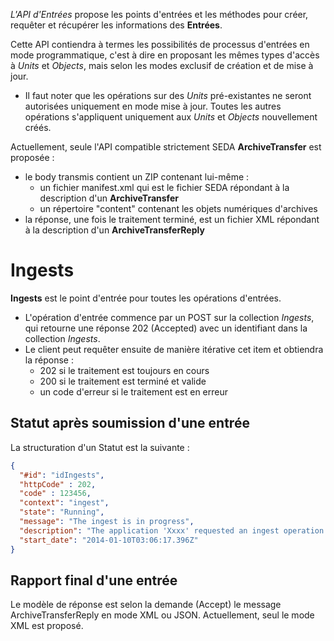 
*L'API d'Entrées* propose les points d'entrées et les méthodes pour créer, requêter et récupérer les informations des **Entrées**.

Cette API contiendra à termes les possibilités de processus d'entrées en mode programmatique, c'est à dire en proposant les mêmes types d'accès à *Units* et *Objects*, mais selon les modes exclusif de création et de mise à jour.

- Il faut noter que les opérations sur des *Units* pré-existantes ne seront autorisées uniquement en mode mise à jour. Toutes les autres opérations s'appliquent uniquement aux *Units* et *Objects* nouvellement créés.

Actuellement, seule l'API compatible strictement SEDA **ArchiveTransfer** est proposée :
- le body transmis contient un ZIP contenant lui-même :
  - un fichier manifest.xml qui est le fichier SEDA répondant à la description d'un **ArchiveTransfer**
  - un répertoire "content" contenant les objets numériques d'archives
- la réponse, une fois le traitement terminé, est un fichier XML répondant à la description d'un **ArchiveTransferReply** 

# Ingests

**Ingests** est le point d'entrée pour toutes les opérations d'entrées.

- L'opération d'entrée commence par un POST sur la collection *Ingests*, qui retourne une réponse 202 (Accepted) avec un identifiant dans la collection *Ingests*.
- Le client peut requêter ensuite de manière itérative cet item et obtiendra la réponse :
  - 202 si le traitement est toujours en cours
  - 200 si le traitement est terminé et valide
  - un code d'erreur si le traitement est en erreur

## Statut après soumission d'une entrée

La structuration d'un Statut est la suivante :
```json
{
  "#id": "idIngests",
  "httpCode" : 202,
  "code" : 123456,
  "context": "ingest",
  "state": "Running",
  "message": "The ingest is in progress",
  "description": "The application 'Xxxx' requested an ingest operation and this operation is in progress.",
  "start_date": "2014-01-10T03:06:17.396Z"
}
```

## Rapport final d'une entrée

Le modèle de réponse est selon la demande (Accept) le message ArchiveTransferReply en mode XML ou JSON.
Actuellement, seul le mode XML est proposé.
